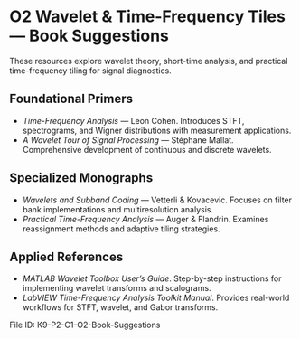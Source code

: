 # O2 Wavelet & Time-Frequency Tiles — Book Suggestions

These resources explore wavelet theory, short-time analysis, and practical time-frequency tiling for signal diagnostics.

## Foundational Primers
- *Time-Frequency Analysis* — Leon Cohen. Introduces STFT, spectrograms, and Wigner distributions with measurement applications.
- *A Wavelet Tour of Signal Processing* — Stéphane Mallat. Comprehensive development of continuous and discrete wavelets.

## Specialized Monographs
- *Wavelets and Subband Coding* — Vetterli & Kovacevic. Focuses on filter bank implementations and multiresolution analysis.
- *Practical Time-Frequency Analysis* — Auger & Flandrin. Examines reassignment methods and adaptive tiling strategies.

## Applied References
- *MATLAB Wavelet Toolbox User’s Guide*. Step-by-step instructions for implementing wavelet transforms and scalograms.
- *LabVIEW Time-Frequency Analysis Toolkit Manual*. Provides real-world workflows for STFT, wavelet, and Gabor transforms.

File ID: K9-P2-C1-O2-Book-Suggestions

